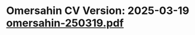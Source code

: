 # Omersahin CV Version: 2025-03-19 [omersahin-250319.pdf](https://github.com/omersahinesk/omersahin-cv-public/blob/master/omersahin-250319.pdf)
